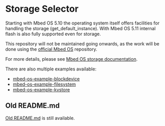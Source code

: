 # Storage Selector

Starting with Mbed OS 5.10 the operating system itself offers facilities for handling the storage (get_default_instance). With Mbed OS 5.11 internal flash is also fully supported even for storage.

This repository will not be maintained going onwards, as the work will be done using the [official Mbed OS](https://github.com/ARMmbed/mbed-os) repository.

For more details, please see [Mbed OS storage documentation](https://os.mbed.com/docs/mbed-os/v5.11/reference/storage-tech.html). 

There are also multiple examples available:

- [mbed-os-example-blockdevice](https://github.com/ARMmbed/mbed-os-example-blockdevice)
- [mbed-os-example-filesystem](https://github.com/ARMmbed/mbed-os-example-filesystem)
- [mbed-os-example-kvstore](https://github.com/ARMmbed/mbed-os-example-kvstore)

## Old README.md

[Old README.md](old_README.md) is still available.
